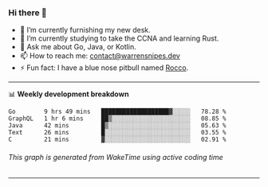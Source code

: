 ### Hi there 👋

- 🔭 I’m currently furnishing my new desk.
- 🌱 I’m currently studying to take the CCNA and learning Rust.
- 💬 Ask me about Go, Java, or Kotlin.
- 📫 How to reach me: contact@warrensnipes.dev
- ⚡ Fun fact: I have a blue nose pitbull named [Rocco](https://i.imgur.com/iLsSCKu.jpg).

-------

📊 **Weekly development breakdown**
<!--START_SECTION:waka-->
```text
Go        9 hrs 49 mins   ███████████████████▓░░░░░   78.28 % 
GraphQL   1 hr 6 mins     ██▒░░░░░░░░░░░░░░░░░░░░░░   08.85 % 
Java      42 mins         █▒░░░░░░░░░░░░░░░░░░░░░░░   05.63 % 
Text      26 mins         █░░░░░░░░░░░░░░░░░░░░░░░░   03.55 % 
C         21 mins         ▓░░░░░░░░░░░░░░░░░░░░░░░░   02.91 % 
```
<!--END_SECTION:waka-->
###### *This graph is generated from WakeTime using active coding time*
-------

